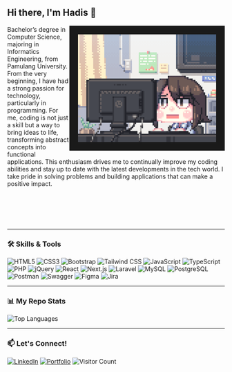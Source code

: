 ## Hi there, I'm **Hadis** 👋

<img align="right" alt="GIF" src="https://github.com/itshadis/itshadis/blob/main/coding-pixel.gif?raw=true" width="320" border="20" />
<p>
  Bachelor’s degree in Computer Science, majoring in Informatics Engineering, from Pamulang 
  University. From the very beginning, I have had a strong passion for technology, particularly in programming.
  For me, coding is not just a skill but a way to bring ideas to life, transforming 
  abstract concepts into functional applications.
  This enthusiasm drives me to continually improve my coding abilities and stay up to date with the latest developments in the tech world.
  I take pride in solving problems and building applications that can make a positive impact.
</p>

<br />
<br />
<br />
<br />

---

### 🛠️ Skills & Tools
<p align="left">
  <img src="https://img.shields.io/badge/HTML5-E34F26?style=for-the-badge&logo=html5&logoColor=white" alt="HTML5" />
  <img src="https://img.shields.io/badge/CSS3-1572B6?style=for-the-badge&logo=css3&logoColor=white" alt="CSS3" />
  <img src="https://img.shields.io/badge/Bootstrap-7952B3?style=for-the-badge&logo=bootstrap&logoColor=white" alt="Bootstrap" />
  <img src="https://img.shields.io/badge/Tailwind_CSS-06B6D4?style=for-the-badge&logo=tailwind-css&logoColor=white" alt="Tailwind CSS" />
  <img src="https://img.shields.io/badge/JavaScript-F7DF1E?style=for-the-badge&logo=javascript&logoColor=black" alt="JavaScript" />
  <img src="https://img.shields.io/badge/TypeScript-007ACC?style=for-the-badge&logo=typescript&logoColor=white" alt="TypeScript" />
  <img src="https://img.shields.io/badge/PHP-777BB4?style=for-the-badge&logo=php&logoColor=white" alt="PHP" />
  <img src="https://img.shields.io/badge/jQuery-0769AD?style=for-the-badge&logo=jquery&logoColor=white" alt="jQuery" />
  <img src="https://img.shields.io/badge/React-61DAFB?style=for-the-badge&logo=react&logoColor=black" alt="React" />
  <img src="https://img.shields.io/badge/Next.js-000000?style=for-the-badge&logo=next.js&logoColor=white" alt="Next.js" />
  <img src="https://img.shields.io/badge/Laravel-FF2D20?style=for-the-badge&logo=laravel&logoColor=white" alt="Laravel" />
  <img src="https://img.shields.io/badge/MySQL-4479A1?style=for-the-badge&logo=mysql&logoColor=white" alt="MySQL" />
  <img src="https://img.shields.io/badge/PostgreSQL-4169E1?style=for-the-badge&logo=postgresql&logoColor=white" alt="PostgreSQL" />
  <img src="https://img.shields.io/badge/Postman-FF6C37?style=for-the-badge&logo=postman&logoColor=white" alt="Postman" />
  <img src="https://img.shields.io/badge/Swagger-85EA2D?style=for-the-badge&logo=swagger&logoColor=black" alt="Swagger" />
  <img src="https://img.shields.io/badge/Figma-F24E1E?style=for-the-badge&logo=figma&logoColor=white" alt="Figma" />
  <img src="https://img.shields.io/badge/Jira-0052CC?style=for-the-badge&logo=jira&logoColor=white" alt="Jira" />
</p>

---

### 📊 My Repo Stats
![Top Languages](https://github-readme-stats.vercel.app/api/top-langs/?username=itshadis&layout=compact&theme=radical)

---

### 📫 Let's Connect!
[![LinkedIn](https://img.shields.io/badge/LinkedIn-Connect-blue?logo=linkedin)](https://www.linkedin.com/in/itshadis)
[![Portfolio](https://img.shields.io/badge/Portfolio-Visit-lightgrey)](https://its-hadis-portfolio.netlify.app)
![Visitor Count](https://visitor-badge.laobi.icu/badge?page_id=itshadis.itshadis)
